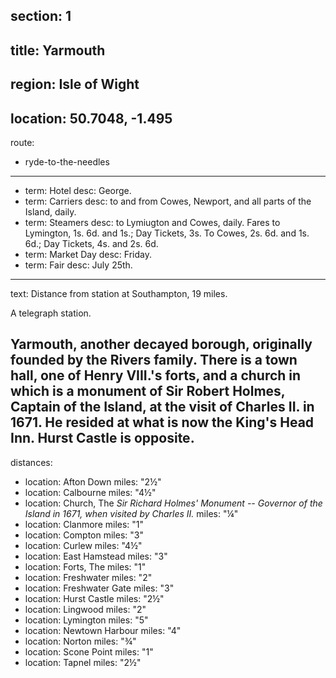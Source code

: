 section: 1
----
title: Yarmouth
----
region: Isle of Wight
----
location: 50.7048, -1.495
----
route:
- ryde-to-the-needles
----
- term: Hotel
  desc: George.
- term: Carriers
  desc: to and from Cowes, Newport, and all parts of the Island, daily.
- term: Steamers
  desc: to Lymiugton and Cowes, daily. Fares to Lymington, 1s. 6d. and 1s.; Day Tickets, 3s. To Cowes, 2s. 6d. and 1s. 6d.; Day Tickets, 4s. and 2s. 6d.
- term: Market Day
  desc: Friday.
- term: Fair
  desc: July 25th.
----
text: Distance from station at Southampton, 19 miles.

A telegraph station.

Yarmouth, another decayed borough, originally founded by the Rivers family. There is a town hall, one of Henry VIII.'s forts, and a church in which is a monument of Sir Robert Holmes, Captain of the Island, at the visit of Charles II. in 1671. He resided at what is now the King's Head Inn. Hurst Castle is opposite.
----
distances:
- location: Afton Down
  miles: "2½"
- location: Calbourne
  miles: "4½"
- location: Church, The *Sir Richard Holmes' Monument -- Governor of the Island in 1671, when visited by Charles II.*
  miles: "¼"
- location: Clanmore
  miles: "1"
- location: Compton
  miles: "3"
- location: Curlew
  miles: "4½"
- location: East Hamstead
  miles: "3"
- location: Forts, The
  miles: "1"
- location: Freshwater
  miles: "2"
- location: Freshwater Gate
  miles: "3"
- location: Hurst Castle
  miles: "2½"
- location: Lingwood
  miles: "2"
- location: Lymington
  miles: "5"
- location: Newtown Harbour
  miles: "4"
- location: Norton
  miles: "¾"
- location: Scone Point
  miles: "1"
- location: Tapnel
  miles: "2½"
